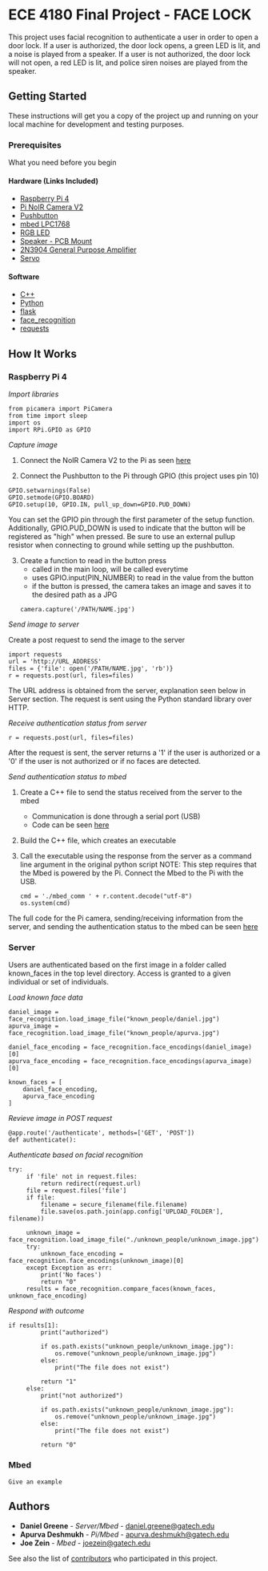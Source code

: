 # ECE 4180 Final Project - FACE LOCK

This project uses facial recognition to authenticate a user in order to open a door lock. If a user is authorized, the door lock opens, a green LED is lit, and a noise is played from a speaker. If a user is not authorized, the door lock will not open, a red LED is lit, and police siren noises are played from the speaker.

## Getting Started

These instructions will get you a copy of the project up and running on your local machine for development and testing purposes.

### Prerequisites

What you need before you begin

#### Hardware (Links Included)

* [Raspberry Pi 4](https://www.raspberrypi.org/products/raspberry-pi-4-model-b/specifications/)
* [Pi NoIR Camera V2](https://www.raspberrypi.org/products/pi-noir-camera-v2/)
* [Pushbutton](https://os.mbed.com/users/4180_1/notebook/pushbuttons/)
* [mbed LPC1768](https://os.mbed.com/platforms/mbed-LPC1768/)
* [RGB LED](https://os.mbed.com/users/4180_1/notebook/rgb-leds/)
* [Speaker - PCB Mount](https://www.sparkfun.com/products/11089)
* [2N3904 General Purpose Amplifier](https://os.mbed.com/users/4180_1/notebook/using-a-speaker-for-audio-output/)
* [Servo](https://os.mbed.com/cookbook/Servo)

#### Software
* [C++](www.cplusplus.com)
* [Python](https://www.python.org/)
* [flask](https://flask.palletsprojects.com/en/1.1.x/)
* [face_recognition](https://github.com/ageitgey/face_recognition)
* [requests](https://pypi.org/project/requests/2.7.0/)


## How It Works

### Raspberry Pi 4


*Import libraries*

```
from picamera import PiCamera
from time import sleep
import os
import RPi.GPIO as GPIO
```


*Capture image*

1. Connect the NoIR Camera V2 to the Pi as seen [here](https://thepihut.com/blogs/raspberry-pi-tutorials/16021420-how-to-install-use-the-raspberry-pi-camera)

2. Connect the Pushbutton to the Pi through GPIO (this project uses pin 10)
```
GPIO.setwarnings(False)
GPIO.setmode(GPIO.BOARD)
GPIO.setup(10, GPIO.IN, pull_up_down=GPIO.PUD_DOWN)
```
You can set the GPIO pin through the first parameter of the setup function. Additionally, GPIO.PUD_DOWN is used to indicate that the button will be registered as "high" when pressed. Be sure to use an external pullup resistor when connecting to ground while setting up the pushbutton.

3. Create a function to read in the button press
   - called in the main loop, will be called everytime
   - uses GPIO.input(PIN_NUMBER) to read in the value from the button
   - if the button is pressed, the camera takes an image and saves it to the desired path as a JPG
   ```
   camera.capture('/PATH/NAME.jpg')
   ```


*Send image to server*

Create a post request to send the image to the server
```
import requests
url = 'http://URL_ADDRESS'
files = {'file': open('/PATH/NAME.jpg', 'rb')}
r = requests.post(url, files=files)
```
The URL address is obtained from the server, explanation seen below in Server section. The request is sent using the Python standard library over HTTP.


*Receive authentication status from server*

```
r = requests.post(url, files=files)
```
After the request is sent, the server returns a '1' if the user is authorized or a '0' if the user is not authorized or if no faces are detected.


*Send authentication status to mbed*

1. Create a C++ file to send the status received from the server to the mbed
   - Communication is done through a serial port (USB)
   - Code can be seen [here](https://github.com/dgr1/4180FinalProject/blob/master/pi/mbed_comm.cpp)

2. Build the C++ file, which creates an executable
3. Call the executable using the response from the server as a command line argument in the original python script
NOTE: This step requires that the Mbed is powered by the Pi. Connect the Mbed to the Pi with the USB.
   ```
   cmd = './mbed_comm ' + r.content.decode("utf-8")
   os.system(cmd)
   ```
The full code for the Pi camera, sending/receiving information from the server, and sending the authentication status to the mbed can be seen [here](https://github.com/dgr1/4180FinalProject/blob/master/pi/camera.py)

### Server

Users are authenticated based on the first image in a folder called known_faces in the top level directory. Access is granted to a given individual or set of individuals.

*Load known face data*


```
daniel_image = face_recognition.load_image_file("known_people/daniel.jpg")
apurva_image = face_recognition.load_image_file("known_people/apurva.jpg")

daniel_face_encoding = face_recognition.face_encodings(daniel_image)[0]
apurva_face_encoding = face_recognition.face_encodings(apurva_image)[0]

known_faces = [
    daniel_face_encoding,
    apurva_face_encoding
]
```

*Revieve image in POST request*


```
@app.route('/authenticate', methods=['GET', 'POST'])
def authenticate():
```

*Authenticate based on facial recognition*


```
try:
     if 'file' not in request.files:
         return redirect(request.url)
     file = request.files['file']
     if file:
         filename = secure_filename(file.filename)
         file.save(os.path.join(app.config['UPLOAD_FOLDER'], filename))

     unknown_image = face_recognition.load_image_file("./unknown_people/unknown_image.jpg")
     try:
         unknown_face_encoding = face_recognition.face_encodings(unknown_image)[0]
     except Exception as err:
         print('No faces')
         return "0"
     results = face_recognition.compare_faces(known_faces, unknown_face_encoding)
 ```
*Respond with outcome*

```
if results[1]:
         print("authorized")

         if os.path.exists("unknown_people/unknown_image.jpg"):
             os.remove("unknown_people/unknown_image.jpg")
         else:
             print("The file does not exist")

         return "1"
     else:
         print("not authorized")

         if os.path.exists("unknown_people/unknown_image.jpg"):
             os.remove("unknown_people/unknown_image.jpg")
         else:
             print("The file does not exist")

         return "0"
```

### Mbed


```
Give an example
```


## Authors

* **Daniel Greene**   - *Server/Mbed* - daniel.greene@gatech.edu
* **Apurva Deshmukh** - *Pi/Mbed*     - apurva.deshmukh@gatech.edu
* **Joe Zein**        - *Mbed*        - joezein@gatech.edu

See also the list of [contributors](https://github.com/dgr1/4180FinalProject/contributors) who participated in this project.
